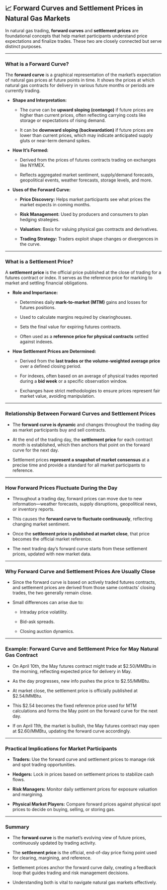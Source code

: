 ## 📈 Forward Curves and Settlement Prices in Natural Gas Markets

In natural gas trading, **forward curves** and **settlement prices** are foundational concepts that help market participants understand price expectations and finalize trades. These two are closely connected but serve distinct purposes.

---

### What is a Forward Curve?

The **forward curve** is a graphical representation of the market’s expectation of natural gas prices at future points in time. It shows the prices at which natural gas contracts for delivery in various future months or periods are currently trading.

- **Shape and Interpretation:**
    
    - The curve can be **upward sloping (contango)** if future prices are higher than current prices, often reflecting carrying costs like storage or expectations of rising demand.
        
    - It can be **downward sloping (backwardation)** if future prices are lower than current prices, which may indicate anticipated supply gluts or near-term demand spikes.
        
- **How It’s Formed:**
    
    - Derived from the prices of futures contracts trading on exchanges like NYMEX.
        
    - Reflects aggregated market sentiment, supply/demand forecasts, geopolitical events, weather forecasts, storage levels, and more.
        
- **Uses of the Forward Curve:**
    
    - **Price Discovery:** Helps market participants see what prices the market expects in coming months.
        
    - **Risk Management:** Used by producers and consumers to plan hedging strategies.
        
    - **Valuation:** Basis for valuing physical gas contracts and derivatives.
        
    - **Trading Strategy:** Traders exploit shape changes or divergences in the curve.
        

---

### What is a Settlement Price?

A **settlement price** is the official price published at the close of trading for a futures contract or index. It serves as the reference price for marking to market and settling financial obligations.

- **Role and Importance:**
    
    - Determines daily **mark-to-market (MTM)** gains and losses for futures positions.
        
    - Used to calculate margins required by clearinghouses.
        
    - Sets the final value for expiring futures contracts.
        
    - Often used as a **reference price for physical contracts** settled against indexes.
        
- **How Settlement Prices are Determined:**
    
    - Derived from the **last trades or the volume-weighted average price** over a defined closing period.
        
    - For indexes, often based on an average of physical trades reported during a **bid week** or a specific observation window.
        
    - Exchanges have strict methodologies to ensure prices represent fair market value, avoiding manipulation.
        

---

### Relationship Between Forward Curves and Settlement Prices

- The **forward curve is dynamic** and changes throughout the trading day as market participants buy and sell contracts.
    
- At the end of the trading day, the **settlement price** for each contract month is established, which then anchors that point on the forward curve for the next day.
    
- Settlement prices **represent a snapshot of market consensus** at a precise time and provide a standard for all market participants to reference.
    

---

### How Forward Prices Fluctuate During the Day

- Throughout a trading day, forward prices can move due to new information—weather forecasts, supply disruptions, geopolitical news, or inventory reports.
    
- This causes the **forward curve to fluctuate continuously**, reflecting changing market sentiment.
    
- Once the **settlement price is published at market close**, that price becomes the official market reference.
    
- The next trading day’s forward curve starts from these settlement prices, updated with new market data.
    

---

### Why Forward Curve and Settlement Prices Are Usually Close

- Since the forward curve is based on actively traded futures contracts, and settlement prices are derived from those same contracts’ closing trades, the two generally remain close.
    
- Small differences can arise due to:
    
    - Intraday price volatility.
        
    - Bid-ask spreads.
        
    - Closing auction dynamics.
        

---

### Example: Forward Curve and Settlement Price for May Natural Gas Contract

- On April 10th, the May futures contract might trade at $2.50/MMBtu in the morning, reflecting expected price for delivery in May.
    
- As the day progresses, new info pushes the price to $2.55/MMBtu.
    
- At market close, the settlement price is officially published at $2.54/MMBtu.
    
- This $2.54 becomes the fixed reference price used for MTM calculations and forms the May point on the forward curve for the next day.
    
- If on April 11th, the market is bullish, the May futures contract may open at $2.60/MMBtu, updating the forward curve accordingly.
    

---

### Practical Implications for Market Participants

- **Traders:** Use the forward curve and settlement prices to manage risk and spot trading opportunities.
    
- **Hedgers:** Lock in prices based on settlement prices to stabilize cash flows.
    
- **Risk Managers:** Monitor daily settlement prices for exposure valuation and margining.
    
- **Physical Market Players:** Compare forward prices against physical spot prices to decide on buying, selling, or storing gas.
    

---

### Summary

- The **forward curve** is the market’s evolving view of future prices, continuously updated by trading activity.
    
- The **settlement price** is the official, end-of-day price fixing point used for clearing, margining, and reference.
    
- Settlement prices anchor the forward curve daily, creating a feedback loop that guides trading and risk management decisions.
    
- Understanding both is vital to navigate natural gas markets effectively.